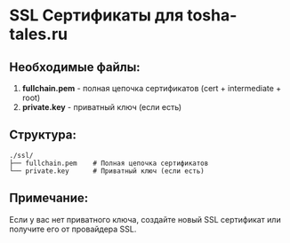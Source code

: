 # SSL Сертификаты для tosha-tales.ru

## Необходимые файлы:

1. **fullchain.pem** - полная цепочка сертификатов (cert + intermediate + root)
2. **private.key** - приватный ключ (если есть)

## Структура:
```
./ssl/
├── fullchain.pem    # Полная цепочка сертификатов
└── private.key      # Приватный ключ (если есть)
```

## Примечание:
Если у вас нет приватного ключа, создайте новый SSL сертификат или получите его от провайдера SSL.
